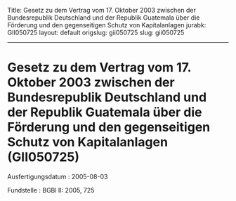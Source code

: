 Title: Gesetz zu dem Vertrag vom 17. Oktober 2003 zwischen der Bundesrepublik Deutschland
  und der Republik Guatemala über die Förderung und den gegenseitigen Schutz von Kapitalanlagen
jurabk: GII050725
layout: default
origslug: gii050725
slug: gii050725

---

# Gesetz zu dem Vertrag vom 17. Oktober 2003 zwischen der Bundesrepublik Deutschland und der Republik Guatemala über die Förderung und den gegenseitigen Schutz von Kapitalanlagen (GII050725)

Ausfertigungsdatum
:   2005-08-03

Fundstelle
:   BGBl II: 2005, 725

